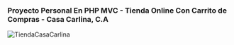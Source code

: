 ### Proyecto Personal En PHP MVC - Tienda Online Con Carrito de Compras - Casa Carlina, C.A

![TiendaCasaCarlina](https://github.com/gisbelt/casacarlina/blob/main/asset/gif/CasaCarlina.gif)

